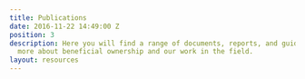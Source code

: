 ```yaml
---
title: Publications
date: 2016-11-22 14:49:00 Z
position: 3
description: Here you will find a range of documents, reports, and guides explaining
  more about beneficial ownership and our work in the field.
layout: resources
---
```


